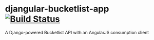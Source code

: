 # djangular-bucketlist-app [![Build Status](https://travis-ci.org/andela-ggikera/djangular-bucketlist-app.svg?branch=master)](https://travis-ci.org/andela-ggikera/djangular-bucketlist-app)
A Django-powered Bucketlist API with an AngularJS consumption client
